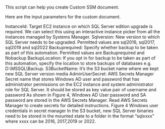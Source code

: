 This script can help you create Custom SSM document. 

Here are the input parameters for the custom document. 

InstanceId: Target EC2 instance on which SQL Server edition upgrade is required. We can select this using an interactive instance picker from all the instances managed by Systems Manager.
Sqlversion: New version to which SQL Server needs to be upgraded. Permitted values are sql2016, sql2017, sql2019 and sql2022
Backuprequired: Specify whether backup to be taken as part of this automation. Permitted values are Backuprequired and Nobackup
BackupLocation: If you opt in for backup to be taken as part of this automation, specify the location to store backups of databases e.g. D:\MSSQL\Backup.
S3BucketName: It’s the S3 bucket name where we kept new SQL Server version media
AdminUserSecret: AWS Secrets Manager Secret name that stores Windows AD user and password that has administrator permissions on the EC2 instance and system administrator role for SQL Server. It should be stored as key value pair of username and password
As shown in Figure 4, Windows AD User password and SA password are stored in the AWS Secrets Manager. Read AWS Secrets Manager to create secrets for detailed instructions.
Figure 4 Windows user credentials in secret manager
In the S3 bucket, new SQL Server binaries need to be stored in the mounted state to a folder in the format “sqlxxxx” where xxxx can be 2016, 2017,2019 or 2022.

